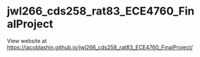# jwl266_cds258_rat83_ECE4760_FinalProject

View website at https://jacoblashin.github.io/jwl266_cds258_rat83_ECE4760_FinalProject/

